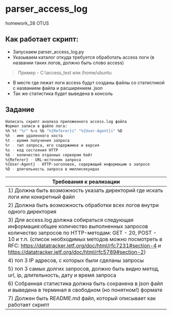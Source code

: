 # parser_access_log
homework_28 OTUS

## Как работает скрипт:


- Запускаем parser_access_log.py
- Указываем каталог откуда требуется обработать access логи (в названии таких логов, должно быть слово access)
>Пример - C:\access_test или /home/ubuntu
- В месте где лежат логи access будут созданы файлы со статистикой с названием файла и расширением .json
- Так же статистика будет выведена в консоль

## Задание
```sh
Написать скрипт анализа приложенного access.log файла
Формат записи в файле лога:
%h %t "%r" %>s %b "%{Referer}i" "%{User-Agent}i" %D
%h - имя удаленного хоста
%t - время получения запроса
%r - тип запроса, его содержимое и версия
%s - код состояния HTTP
%b - количество отданных сервером байт
%{Referer} - URL-источник запроса
%{User-Agent} - HTTP-заголовок, содержащий информацию о запросе
%D - длительность запроса в миллисекундах
```

| Требования к реализации |
| ------ |
| 1) Должна быть возможность указать директорий где искать логи или конкретный файл |
| 2) Должна быть возможность обработки всех логов внутри одного директория |
| 3) Для access.log должна собираться следующая информация:общее количество выполненных запросов количество запросов по HTTP-методам: GET - 20, POST - 10 и т.п. (список необходимых методов можно посмотреть в RFC: https://datatracker.ietf.org/doc/html/rfc7231#section-4 и https://datatracker.ietf.org/doc/html/rfc5789#section-2)|
| 4) топ 3 IP адресов, с которых были сделаны запросы |
| 5) топ 3 самых долгих запросов, должно быть видно метод, url, ip, длительность, дату и время запроса|
| 6) Собранная статистика должна быть сохранена в json файл и выведена в терминал в свободном (но понятном!) формате|
|  7) Должен быть README.md файл, который описывает как работает скрипт                      |